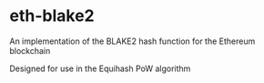 # eth-blake2
An implementation of the BLAKE2 hash function for the Ethereum blockchain


Designed for use in the  Equihash PoW algorithm
